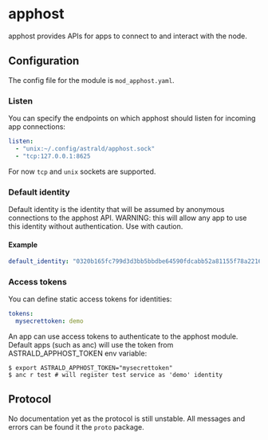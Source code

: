 # apphost

apphost provides APIs for apps to connect to and interact with the node.

## Configuration

The config file for the module is `mod_apphost.yaml`.

### Listen

You can specify the endpoints on which apphost should listen for incoming app
connections:

```yaml
listen:
  - "unix:~/.config/astrald/apphost.sock"
  - "tcp:127.0.0.1:8625
```

For now `tcp` and `unix` sockets are supported.

### Default identity

Default identity is the identity that will be assumed by anonymous connections
to the apphost API. WARNING: this will allow any app to use this identity
without authentication. Use with caution.

#### Example

```yaml
default_identity: "0320b165fc799d3d3bb5bbdbe64590fdcabb52a81155f78a2216d6d6ca0894ccd9"
```

### Access tokens

You can define static access tokens for identities:

```yaml
tokens:
  mysecrettoken: demo
```

An app can use access tokens to authenticate to the apphost module. Default
apps (such as anc) will use the token from ASTRALD_APPHOST_TOKEN env variable:

```shell
$ export ASTRALD_APPHOST_TOKEN="mysecrettoken"
$ anc r test # will register test service as 'demo' identity
```

## Protocol

No documentation yet as the protocol is still unstable. All messages and
errors can be found it the `proto` package.